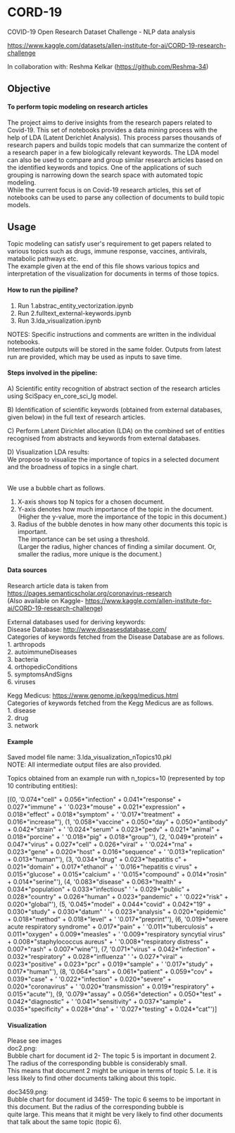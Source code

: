 # CORD-19
COVID-19 Open Research Dataset Challenge - NLP data analysis

https://www.kaggle.com/datasets/allen-institute-for-ai/CORD-19-research-challenge

In collaboration with: Reshma Kelkar (https://github.com/Reshma-34)

## Objective
#### To perform topic modeling on research articles
The project aims to derive insights from the research papers related to Covid-19. This set of notebooks provides a data mining process with the help of LDA (Latent Derichlet Analysis). This process parses thousands of research papers and builds topic models that can summarize the content of a research paper in a few biologically relevant keywords. The LDA model can also be used to compare and group similar research articles based on the identified keywords and topics. One of the applications of such grouping is narrowing down the search space with automated topic modeling.<br>
While the current focus is on Covid-19 research articles, this set of notebooks can be used to parse any collection of documents to build topic models.

## Usage

Topic modeling can satisfy user's requirement to get papers related to various topics such as drugs, immune response, vaccines, antivirals, matabolic pathways etc.<br>
The example given at the end of this file shows various topics and interpretation of the visualization for documents in terms of those topics.

#### How to run the pipiline?
1. Run 1.abstrac_entity_vectorization.ipynb<br>
2. Run 2.fulltext_external-keywords.ipynb<br>
3. Run 3.lda_visualization.ipynb<br>

NOTES:
Specific instructions and comments are written in the individual notebooks.<br>
Intermediate outputs will be stored in the same folder. Outputs from latest run are provided, which may be used as inputs to save time.<br>


#### Steps involved in the pipeline:

A) Scientific entity recognition of abstract section of the research articles using SciSpacy en_core_sci_lg model.<br>

B) Identification of scientific keywords (obtained from external databases, given below) in the full text of research articles.<br>

C) Perform Latent Dirichlet allocation (LDA) on the combined set of entities recognised from abstracts and keywords from external databases.<br>

D) Visualization LDA results:<br>
   We propose to visualize the importance of topics in a selected document and the broadness of topics in a single chart.<br><br>

   We use a bubble chart as follows.<br>

   1. X-axis shows top N topics for a chosen document.<br>
   2. Y-axis denotes how much importance of the topic in the document.<br>
      (Higher the y-value, more the importance of the topic in this document.)<br>
   3. Radius of the bubble denotes in how many other documents this topic is important.<br>
      The importance can be set using a threshold.<br>
      (Larger the radius, higher chances of finding a similar document. Or, smaller the radius, more unique is the document.)<br>

#### Data sources
Research article data is taken from https://pages.semanticscholar.org/coronavirus-research<br>
(Also available on Kaggle- https://www.kaggle.com/allen-institute-for-ai/CORD-19-research-challenge)<br>

External databases used for deriving keywords:<br>
Disease Database: http://www.diseasesdatabase.com/<br>
	Categories of keywords fetched from the Disease Database are as follows.<br>
	1. arthropods<br>
	2. autoimmuneDiseases<br>
	3. bacteria<br>
	4. orthopedicConditions<br>
	5. symptomsAndSigns<br>
	6. viruses<br>

Kegg Medicus: https://www.genome.jp/kegg/medicus.html<br>
	Categories of keywords fetched from the Kegg Medicus are as follows.<br>
	1. disease<br>
	2. drug<br>
	3. network<br>

#### Example
Saved model file name: 3.lda_visualization_nTopics10.pkl<br>
NOTE: All intermediate output files are also provided.<br>

Topics obtained from an example run with n_topics=10 (represented by top 10 contributing entities):<br>

[(0,
  '0.074*"cell" + 0.056*"infection" + 0.041*"response" + 0.027*"immune" + '
  '0.023*"mouse" + 0.021*"expression" + 0.018*"effect" + 0.018*"symptom" + '
  '0.017*"treatment" + 0.016*"increase"'),
 (1,
  '0.058*"vaccine" + 0.050*"day" + 0.050*"antibody" + 0.042*"strain" + '
  '0.024*"serum" + 0.023*"pedv" + 0.021*"animal" + 0.018*"porcine" + '
  '0.018*"pig" + 0.018*"group"'),
 (2,
  '0.049*"protein" + 0.047*"virus" + 0.027*"cell" + 0.026*"viral" + '
  '0.024*"rna" + 0.023*"gene" + 0.020*"host" + 0.016*"sequence" + '
  '0.013*"replication" + 0.013*"human"'),
 (3,
  '0.034*"drug" + 0.023*"hepatitis c" + 0.021*"domain" + 0.017*"ethanol" + '
  '0.016*"hepatitis c virus" + 0.015*"glucose" + 0.015*"calcium" + '
  '0.015*"compound" + 0.014*"rosin" + 0.014*"serine"'),
 (4,
  '0.083*"disease" + 0.063*"health" + 0.034*"population" + 0.033*"infectious" '
  '+ 0.029*"public" + 0.028*"country" + 0.026*"human" + 0.023*"pandemic" + '
  '0.022*"risk" + 0.020*"global"'),
 (5,
  '0.045*"model" + 0.044*"covid" + 0.042*"19" + 0.030*"study" + 0.030*"datum" '
  '+ 0.023*"analysis" + 0.020*"epidemic" + 0.018*"method" + 0.018*"level" + '
  '0.017*"preprint"'),
 (6,
  '0.019*"severe acute respiratory syndrome" + 0.017*"pain" + '
  '0.011*"tuberculosis" + 0.011*"oxygen" + 0.009*"measles" + '
  '0.009*"respiratory syncytial virus" + 0.008*"staphylococcus aureus" + '
  '0.008*"respiratory distress" + 0.007*"rash" + 0.007*"wine"'),
 (7,
  '0.071*"virus" + 0.042*"infection" + 0.032*"respiratory" + 0.028*"influenza" '
  '+ 0.027*"viral" + 0.023*"positive" + 0.023*"pcr" + 0.019*"sample" + '
  '0.017*"study" + 0.017*"human"'),
 (8,
  '0.064*"sars" + 0.061*"patient" + 0.059*"cov" + 0.039*"case" + '
  '0.022*"infection" + 0.020*"severe" + 0.020*"coronavirus" + '
  '0.020*"transmission" + 0.019*"respiratory" + 0.015*"acute"'),
 (9,
  '0.079*"assay" + 0.056*"detection" + 0.050*"test" + 0.042*"diagnostic" + '
  '0.041*"sensitivity" + 0.037*"sample" + 0.035*"specificity" + 0.028*"dna" + '
  '0.027*"testing" + 0.024*"cat"')]

#### Visualization
Please see images<br>
doc2.png:<br>
Bubble chart for document id 2- The topic 5 is important in document 2. The radius of the corresponding bubble is considerably small.<br>
This means that document 2 might be unique in terms of topic 5. I.e. it is less likely to find other documents talking about this topic.<br>

doc3459.png:<br>
Bubble chart for document id 3459- The topic 6 seems to be important in this document. But the radius of the corresponding bubble is<br>
quite large. This means that it might be very likely to find other documents that talk about the same topic (topic 6).<br>



